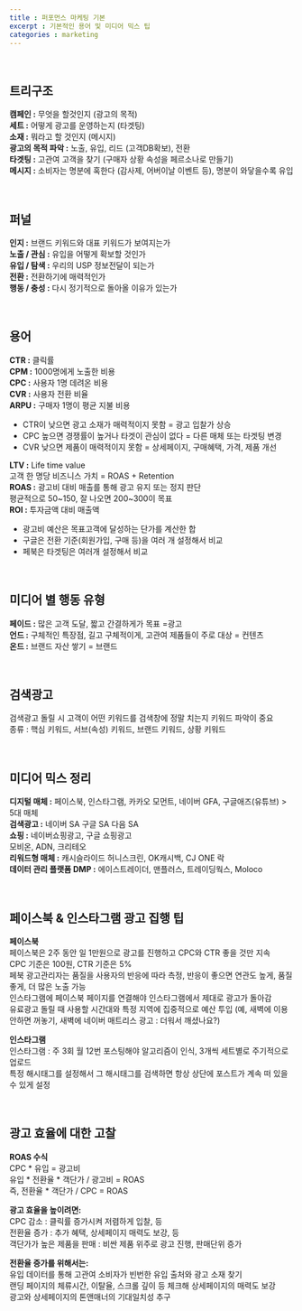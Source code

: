 ```yaml
---
title : 퍼포먼스 마케팅 기본
excerpt : 기본적인 용어 및 미디어 믹스 팁
categories : marketing
---
```


<br>

## 트리구조
**캠페인 :** 무엇을 할것인지 (광고의 목적)  
**세트 :** 어떻게 광고를 운영하는지 (타겟팅)  
**소재 :** 뭐라고 할 것인지 (메시지)  
**광고의 목적 파악 :** 노출, 유입, 리드 (고객DB확보), 전환  
**타겟팅 :** 고관여 고객을 찾기 (구매자 상황 속성을 페르소나로 만들기)  
**메시지 :** 소비자는 명분에 혹한다 (감사제, 어버이날 이벤트 등), 명분이 와닿을수록 유입  

<br>

## 퍼널
**인지 :** 브랜드 키워드와 대표 키워드가 보여지는가  
**노출 / 관심 :** 유입을 어떻게 확보할 것인가  
**유입 / 탐색 :** 우리의 USP 정보전달이 되는가  
**전환 :** 전환하기에 매력적인가  
**행동 / 충성 :** 다시 정기적으로 돌아올 이유가 있는가  

<br>

## 용어
**CTR :** 클릭률  
**CPM :** 1000명에게 노출한 비용  
**CPC :** 사용자 1명 데려온 비용  
**CVR :** 사용자 전환 비율  
**ARPU :** 구매자 1명이 평균 지불 비용  
- CTR이 낮으면 광고 소재가 매력적이지 못함 = 광고 입찰가 상승  
- CPC 높으면 경쟁률이 높거나 타겟이 관심이 없다 = 다른 매체 또는 타겟팅 변경  
- CVR 낮으면 제품이 매력적이지 못함 = 상세페이지, 구매혜택, 가격, 제품 개선  

**LTV :** Life time value  
고객 한 명당 비즈니스 가치 = ROAS + Retention  
**ROAS :** 광고비 대비 매출를 통해 광고 유지 또는 정지 판단  
평균적으로 50~150, 잘 나오면 200~300이 목표  
**ROI :** 투자금액 대비 매출액  
- 광고비 예산은 목표고객에 달성하는 단가를 계산한 합  
- 구글은 전환 기준(회원가입, 구매 등)을 여러 개 설정해서 비교  
- 페북은 타겟팅은 여러개 설정해서 비교

<br>

## 미디어 별 행동 유형
**페이드 :** 많은 고객 도달, 짧고 간결하게가 목표 =광고  
**언드 :** 구체적인 특장점, 길고 구체적이게, 고관여 제품들이 주로 대상 = 컨텐츠  
**온드 :** 브랜드 자산 쌓기 = 브랜드

<br>

## 검색광고
검색광고 돌릴 시 고객이 어떤 키워드를 검색창에 정말 치는지 키워드 파악이 중요  
종류 : 핵심 키워드, 서브(속성) 키워드, 브랜드 키워드, 상황 키워드

<br>

## 미디어 믹스 정리
**디지털 매체 :** 페이스북, 인스타그램, 카카오 모먼트, 네이버 GFA, 구글애즈(유튜브) > 5대 매체  
**검색광고 :** 네이버 SA 구글 SA 다음 SA  
**쇼핑 :** 네이버쇼핑광고, 구글 쇼핑광고  
모비온, ADN, 크리테오  
**리워드형 매체 :** 캐시슬라이드 허니스크린, OK캐시백, CJ ONE 락  
**데이터 관리 플랫폼 DMP :** 에이스트레이더, 맨플러스, 트레이딩웍스, Moloco  

<br>

## 페이스북 & 인스타그램 광고 집행 팁
**페이스북**  
페이스북은 2주 동안 일 1만원으로 광고를 진행하고 CPC와 CTR 좋을 것만 지속  
CPC 기준은 100원, CTR 기준은 5%  
페북 광고관리자는 품질을 사용자의 반응에 따라 측정, 반응이 좋으면 연관도 높게, 품질 좋게, 더 많은 노출 가능  
인스타그램에 페이스북 페이지를 연결해야 인스타그램에서 제대로 광고가 돌아감  
유료광고 돌릴 때 사용할 시간대와 특정 지역에 집중적으로 예산 투입 (예, 새벽에 이용 안하면 꺼놓기, 새벽에 네이버 매트리스 광고 : 더워서 깨셨나요?)

**인스타그램**  
인스타그램 : 주 3회 월 12번 포스팅해야 알고리즘이 인식, 3개씩 세트별로 주기적으로 업로드  
특정 해시태그를 설정해서 그 해시태그를 검색하면 항상 상단에 포스트가 계속 떠 있을 수 있게 설정  

<br>

## 광고 효율에 대한 고찰
**ROAS 수식**  
CPC * 유입 = 광고비  
유입 * 전환율 * 객단가 / 광고비 = ROAS  
즉, 전환율 * 객단가 / CPC = ROAS

**광고 효율을 높이려면:**  
CPC 감소 : 클릭률 증가시켜 저렴하게 입찰, 등  
전환율 증가 : 추가 혜택, 상세페이지 매력도 보강, 등  
객단가가 높은 제품을 판매 : 비싼 제품 위주로 광고 진행, 판매단위 증가

**전환율 증가를 위해서는:**  
유입 데이터를 통해 고관여 소비자가 빈번한 유입 출처와 광고 소재 찾기  
랜딩 페이지의 체류시간, 이탈율, 스크롤 깊이 등 체크해 상세페이지의 매력도 보강  
광고와 상세페이지의 톤앤매너의 기대일치성 추구

<br>